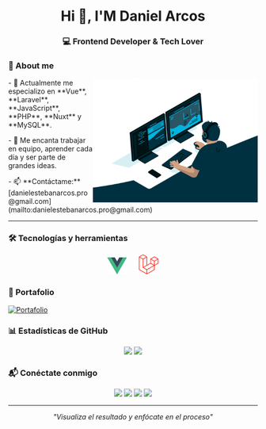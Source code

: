<h1 align="center">Hi 👋, I'M Daniel Arcos</h1>
<h3 align="center">💻 Frontend Developer & Tech Lover</h3>

### 🚀 About me

<img src="./assets/img-readme.gif"  height="250px" align="right"/>
<div align="left">
<p>- 🌱 Actualmente me especializo en **Vue**, **Laravel**, **JavaScript**, **PHP**, **Nuxt** y **MySQL**.</p>
<p>- 🔭 Me encanta trabajar en equipo, aprender cada día y ser parte de grandes ideas.</p>
<p>- 📫 **Contáctame:** [danielestebanarcos.pro@gmail.com](mailto:danielestebanarcos.pro@gmail.com)</p>
</div>

---

### 🛠 Tecnologías y herramientas

<div align="center">
  <img src="./icons/vue.svg" width="40" hspace="10"/>
  <img src="./icons/laravel.svg" width="40" hspace="10"/>
</div>

### 📌 Portafolio

[![Portafolio](https://img.shields.io/badge/🌐_Ver_mi_portafolio-000?style=for-the-badge&logo=vercel&logoColor=white)](https://tu-portafolio.vercel.app)

### 📊 Estadísticas de GitHub

<p align="center">
  <img height="180em" src="https://github-readme-stats.vercel.app/api?username=daniel242002&show_icons=true&theme=tokyonight" />
  <img height="180em" src="https://github-readme-stats.vercel.app/api/top-langs/?username=daniel242002&layout=compact&theme=tokyonight" />
</p>

### 📬 Conéctate conmigo

<p align="center">
  <a href="https://linkedin.com/in/daniel-arcos-469bb61ab"><img src="https://img.shields.io/badge/LinkedIn-0A66C2?style=for-the-badge&logo=linkedin&logoColor=white"/></a>
  <a href="https://instagram.com/daniel_arcos24"><img src="https://img.shields.io/badge/Instagram-E4405F?style=for-the-badge&logo=instagram&logoColor=white"/></a>
  <a href="https://facebook.com/danielesteban.arcoscorrea"><img src="https://img.shields.io/badge/Facebook-1877F2?style=for-the-badge&logo=facebook&logoColor=white"/></a>
  <a href="https://github.com/daniel242002"><img src="https://img.shields.io/badge/GitHub-000?style=for-the-badge&logo=github&logoColor=white"/></a>
</p>

---

<p align="center">
  <em>"Visualiza el resultado y enfócate en el proceso"</em>
</p>
